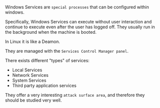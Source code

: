 Windows Services are `special processes` that can be configured within windows.

Specifically, Windows Services can execute without user interaction and continue to execute even after the user has logged off. They usually run in the background when the machine is booted.

In Linux it is like a Deamon.

They are managed with the `Services Control Manager panel`.

There exists different "types" of services:
  - Local Services
  - Network Services
  - System Services
  - Third party application services

They offer a very interesting `attack surface area`, and therefore they should be studied very well.
